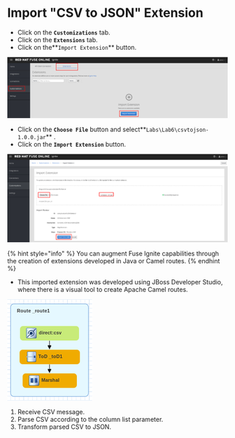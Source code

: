 # Import "CSV to JSON" Extension

* Click on the **`Customizations`** tab.
* Click on the **`Extensions`** tab.
* Click on the**`Import Extension`** button.

![](../.gitbook/assets/image%20%2871%29.png)

* Click on the **`Choose File`** button and select**`Labs\Lab6\csvtojson-1.0.0.jar`** .
* Click on the **`Import Extension`** button.

![](../.gitbook/assets/image%20%28122%29.png)

{% hint style="info" %}
You can augment Fuse Ignite capabilities through the creation of extensions developed in Java or Camel routes.
{% endhint %}

* This imported extension was developed using JBoss Developer Studio, where there is a visual tool to create Apache Camel routes.

![](../.gitbook/assets/image%20%2850%29.png)

1. Receive CSV message.
2. Parse CSV according to the column list parameter.
3. Transform parsed CSV to JSON.




